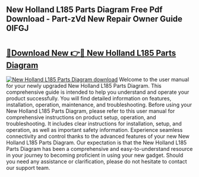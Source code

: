 ## New Holland L185 Parts Diagram Free Pdf Download - Part-zVd New Repair Owner Guide 0IFGJ

# <h2><a href="http://dfrjgfh.blite.top/?on=New+Holland+L185+Parts+Diagram">🔗Download New 👉🔴 New Holland L185 Parts Diagram</a></h2>

[![New Holland L185 Parts Diagram download](https://i.imgur.com/lujVjoI.png)](http://dfrjgfh.blite.top/?on=New+Holland+L185+Parts+Diagram)
Welcome to the user manual for your newly upgraded New Holland L185 Parts Diagram. This comprehensive guide is intended to help you understand and operate your product successfully. You will find detailed information on features, installation, operation, maintenance, and troubleshooting. Before using your New Holland L185 Parts Diagram, please refer to this user manual for comprehensive instructions on product setup, operation, and troubleshooting. It includes clear instructions for installation, setup, and operation, as well as important safety information. Experience seamless connectivity and control thanks to the advanced features of your new New Holland L185 Parts Diagram. Our expectation is that the New Holland L185 Parts Diagram has been a comprehensive and easy-to-understand resource in your journey to becoming proficient in using your new gadget. Should you need any assistance or clarification, please do not hesitate to contact our support team.
